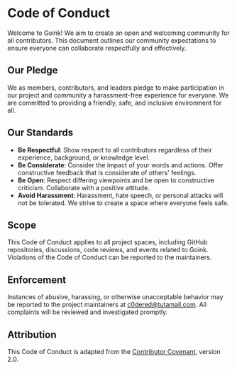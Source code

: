 # Code of Conduct

Welcome to Goink! We aim to create an open and welcoming community for all contributors. This document outlines our community expectations to ensure everyone can collaborate respectfully and effectively.

## Our Pledge

We as members, contributors, and leaders pledge to make participation in our project and community a harassment-free experience for everyone. We are committed to providing a friendly, safe, and inclusive environment for all.

## Our Standards

- **Be Respectful**: Show respect to all contributors regardless of their experience, background, or knowledge level.
- **Be Considerate**: Consider the impact of your words and actions. Offer constructive feedback that is considerate of others' feelings.
- **Be Open**: Respect differing viewpoints and be open to constructive criticism. Collaborate with a positive attitude.
- **Avoid Harassment**: Harassment, hate speech, or personal attacks will not be tolerated. We strive to create a space where everyone feels safe.

## Scope

This Code of Conduct applies to all project spaces, including GitHub repositories, discussions, code reviews, and events related to Goink. Violations of the Code of Conduct can be reported to the maintainers.

## Enforcement

Instances of abusive, harassing, or otherwise unacceptable behavior may be reported to the project maintainers at c0dered@tutamail.com. All complaints will be reviewed and investigated promptly.

## Attribution

This Code of Conduct is adapted from the [Contributor Covenant](https://www.contributor-covenant.org), version 2.0.
